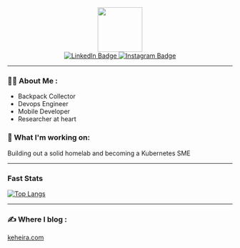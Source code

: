 <div id="header" align="center">
  <img src="https://media.giphy.com/media/el7jMLWkCJZQGT1mw6/giphy.gif" width="100"/>
  
  <div id="badges">
  <a href="https://www.linkedin.com/in/keheira-henderson/">
    <img src="https://img.shields.io/badge/LinkedIn-blue?style=for-the-badge&logo=linkedin&logoColor=white" alt="LinkedIn Badge"/>
  </a>
  <a href="https://www.instagram.com/keheirathadev/">
    <img src="https://img.shields.io/badge/Instagram-blue?style=for-the-badge&logo=instgram&logoColor=white" alt="Instagram Badge"/>
  </a>
</div>
</div>

---

### :technologist: About Me :
- Backpack Collector
- Devops Engineer
- Mobile Developer
- Researcher at heart
<!-- - :mailbox:How to reach me: -->

### 🔭 What I'm working on:
Building out a solid homelab and becoming a Kubernetes SME

---

### Fast Stats
[![Top Langs](https://github-readme-stats.vercel.app/api/top-langs/?username=keheira&layout=compact&theme=vision-friendly-dark)](https://github.com/anuraghazra/github-readme-stats)

---

### :writing_hand: Where I blog :
[keheira.com](https://keheira.com/)


<!--
**Keheira/Keheira** is a ✨ _special_ ✨ repository because its `README.md` (this file) appears on your GitHub profile.

Here are some ideas to get you started:

- 🔭 I’m currently working on ...
- 🌱 I’m currently learning ...
- 👯 I’m looking to collaborate on ...
- 🤔 I’m looking for help with ...
- 💬 Ask me about ...
- 📫 How to reach me: ...
- 😄 Pronouns: ...
- ⚡ Fun fact: ...
-->
